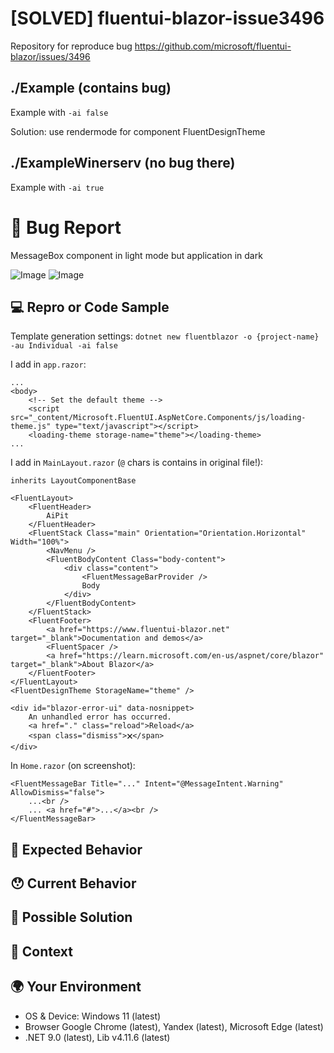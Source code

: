# [SOLVED] fluentui-blazor-issue3496
Repository for reproduce bug https://github.com/microsoft/fluentui-blazor/issues/3496

## ./Example (contains bug)
<p>Example with <code>-ai false</code></p>
<p>Solution: use rendermode for component FluentDesignTheme</p>

## ./ExampleWinerserv (no bug there)
<p>Example with <code>-ai true</code></p>

<!---
Thanks for filing an issue 😄 ! Before you submit, please read the following:

Search open/closed issues before submitting. Someone may have reported the same issue before.
-->

# 🐛 Bug Report

<!--- Provide a general summary of the issue here -->
MessageBox component in light mode but application in dark

![Image](https://github.com/user-attachments/assets/50ee9a0b-305f-4ee2-96c2-19f7e1542920)
![Image](https://github.com/user-attachments/assets/de7ba6f5-d769-4263-b876-65039d770a28)

## 💻 Repro or Code Sample

<!-- Please provide steps to reproduce the issue and/or a code repository, gist, code snippet or sample files -->

Template generation settings: ```dotnet new fluentblazor -o {project-name} -au Individual -ai false```

I add in `app.razor`:
```
...
<body>
    <!-- Set the default theme -->
    <script src="_content/Microsoft.FluentUI.AspNetCore.Components/js/loading-theme.js" type="text/javascript"></script>
    <loading-theme storage-name="theme"></loading-theme>
...
```

I add in `MainLayout.razor` (`@` chars is contains in original file!):

```
﻿inherits LayoutComponentBase

<FluentLayout>
    <FluentHeader>
        AiPit
    </FluentHeader>
    <FluentStack Class="main" Orientation="Orientation.Horizontal" Width="100%">
        <NavMenu />
        <FluentBodyContent Class="body-content">
            <div class="content">
                <FluentMessageBarProvider />
                Body
            </div>
        </FluentBodyContent>
    </FluentStack>
    <FluentFooter>
        <a href="https://www.fluentui-blazor.net" target="_blank">Documentation and demos</a>
        <FluentSpacer />
        <a href="https://learn.microsoft.com/en-us/aspnet/core/blazor" target="_blank">About Blazor</a>
    </FluentFooter>
</FluentLayout>
<FluentDesignTheme StorageName="theme" />

<div id="blazor-error-ui" data-nosnippet>
    An unhandled error has occurred.
    <a href="." class="reload">Reload</a>
    <span class="dismiss">🗙</span>
</div>
```

In `Home.razor` (on screenshot):
```
<FluentMessageBar Title="..." Intent="@MessageIntent.Warning" AllowDismiss="false">
    ...<br />
    ... <a href="#">...</a><br />
</FluentMessageBar>
```

## 🤔 Expected Behavior

<!--- Tell us what should happen -->

## 😯 Current Behavior

<!--- Tell us what happens instead of the expected behavior -->
<!--- If you are seeing an error, please include the full error message and stack trace -->
<!--- If applicable, provide screenshots -->

## 💁 Possible Solution

<!--- Not obligatory, but suggest a fix/reason for the bug -->
<!--- Please let us know if you'd be willing to contribute the fix; we'd be happy to work with you -->

## 🔦 Context

<!--- How has this issue affected you? What are you trying to accomplish? -->
<!--- Providing context helps us come up with a solution that is most useful in the real world -->

## 🌍 Your Environment

<!--- Include as many relevant details as possible about the environment you experienced the bug in -->

* OS & Device: Windows 11 (latest)
* Browser Google Chrome (latest), Yandex (latest), Microsoft Edge (latest)
* .NET 9.0 (latest), Lib v4.11.6 (latest)
